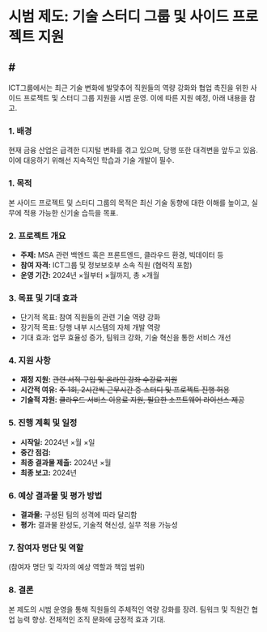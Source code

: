 # 시범 제도: 기술 스터디 그룹 및 사이드 프로젝트 지원

## \#

ICT그룹에서는 최근 기술 변화에 발맞추어 직원들의 역량 강화와 협업 촉진을 위한 사이드 프로젝트 및 스터디 그룹 지원을 시범 운영. 이에 따른 지원 예정, 아래 내용을 참고.

### 1. 배경

현재 금융 산업은 급격한 디지털 변화를 겪고 있으며, 당행 또한 대격변을 앞두고 있음. 이에 대응하기 위해선 지속적인 학습과 기술 개발이 필수.

### 1. 목적

본 사이드 프로젝트 및 스터디 그룹의 목적은 최신 기술 동향에 대한 이해를 높이고, 실무에 적용 가능한 신기술 습득을 목표.

### 2. 프로젝트 개요

- **주제:** MSA 관련 백엔드 혹은 프론트엔드, 클라우드 환경, 빅데이터 등
- **참여 자격:** ICT그룹 및 정보보호부 소속 직원 (협력직 포함)
- **운영 기간:** 2024년 ×월부터 ×월까지, 총 ×개월

### 3. 목표 및 기대 효과

- 단기적 목표: 참여 직원들의 관련 기술 역량 강화
- 장기적 목표: 당행 내부 시스템의 자체 개발 역량
- 기대 효과: 업무 효율성 증가, 팀워크 강화, 기술 혁신을 통한 서비스 개선

### 4. 지원 사항

- **재정 지원:** ~~관련 서적 구입 및 온라인 강좌 수강료 지원~~
- **시간적 여유:** ~~주 1회, 2시간씩 근무시간 중 스터디 및 프로젝트 진행 허용~~
- **기술적 자원:** ~~클라우드 서비스 이용료 지원, 필요한 소프트웨어 라이선스 제공~~

### 5. 진행 계획 및 일정

- **시작일:** 2024년 ×월 ×일
- **중간 점검:**
- **최종 결과물 제출:** 2024년 ×월
- **최종 보고:** 2024년

### 6. 예상 결과물 및 평가 방법

- **결과물:** 구성된 팀의 성격에 따라 달리함
- **평가:** 결과물 완성도, 기술적 혁신성, 실무 적용 가능성

### 7. 참여자 명단 및 역할

(참여자 명단 및 각자의 예상 역할과 책임 범위)

### 8. 결론

본 제도의 시범 운영을 통해 직원들의 주체적인 역량 강화를 장려. 팀워크 및 직원간 협업 능력 향상. 전체적인 조직 문화에 긍정적 효과 기대.
